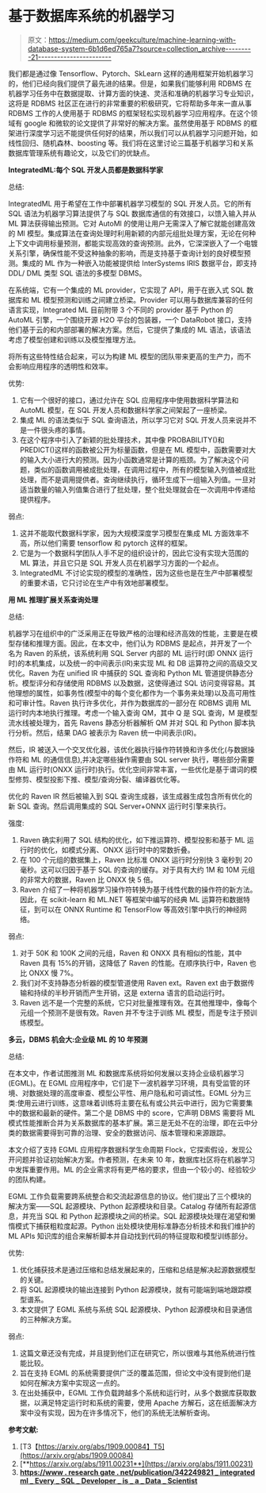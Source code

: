 # 基于数据库系统的机器学习

> 原文：<https://medium.com/geekculture/machine-learning-with-database-system-6b1d6ed765a7?source=collection_archive---------21----------------------->

我们都是通过像 Tensorflow、Pytorch、SkLearn 这样的通用框架开始机器学习的，他们已经向我们提供了最先进的结果。但是，如果我们能够利用 RDBMS 在机器学习任务中在数据提取、计算方面的快速、灵活和准确的机器学习专业知识，这将是 RDBMS 社区正在进行的非常重要的积极研究，它将帮助多年来一直从事 RDBMS 工作的人使用基于 RDBMS 的框架轻松实现机器学习应用程序。在这个领域有 google 和微软的论文提供了非常好的解决方案。虽然使用基于 RDBMS 的框架进行深度学习远不能提供任何好的结果，所以我们可以从机器学习问题开始，如线性回归、随机森林、boosting 等。我们将在这里讨论三篇基于机器学习和关系数据库管理系统有趣论文，以及它们的优缺点。

**IntegratedML:每个 SQL 开发人员都是数据科学家**

总结:

IntegratedML 用于希望在工作中部署机器学习模型的 SQL 开发人员。它的所有 SQL 语法为机器学习算法提供了与 SQL 数据库通信的有效接口，以馈入输入并从 ML 算法获得输出预测。它对 AutoMl 的使用让用户无需深入了解它就能创建高效的 Ml 模型。集成算法在查询处理时利用新颖的内部元组批处理方案，无论在何种上下文中调用标量预测，都能实现高效的查询预测。此外，它深深嵌入了一个电镀关系引擎，确保性能不受这种抽象的影响，而是支持基于查询计划的良好模型预测。集成的 ML 作为一种嵌入功能被提供给 InterSystems IRIS 数据平台，即支持 DDL/ DML 类型 SQL 语法的多模型 DBMS。

在系统端，它有一个集成的 ML provider，它实现了 API，用于在嵌入式 SQL 数据库和 ML 模型预测和训练之间建立桥梁。Provider 可以用与数据库兼容的任何语言实现，Integrated ML 目前附带 3 个不同的 provider 基于 Python 的 AutoML 引擎，一个围绕开源 H2O 平台的包装器，一个 DataRobot 接口，支持他们基于云的和内部部署的解决方案。然后，它提供了集成的 ML 语法，该语法考虑了模型创建和训练以及模型推理方法。

将所有这些特性结合起来，可以为构建 ML 模型的团队带来更高的生产力，而不会影响应用程序的透明性和效率。

优势:

1.  它有一个很好的接口，通过允许在 SQL 应用程序中使用数据科学算法和 AutoML 模型，在 SQL 开发人员和数据科学家之间架起了一座桥梁。
2.  集成 ML 的语法类似于 SQL 查询语法，所以学习它对 SQL 开发人员来说并不是一件很头疼的事情。
3.  在这个程序中引入了新颖的批处理技术，其中像 PROBABILITY()和 PREDICT()这样的函数被公开为标量函数，但是在 ML 模型中，函数需要对大的输入大小进行大的预测。因为小函数通常是计算的瓶颈。为了解决这个问题，类似的函数调用被成批处理，在调用过程中，所有的模型输入列值被成批处理，而不是调用提供者。查询继续执行，循环生成下一组输入列值。一旦对适当数量的输入列值集合进行了批处理，整个批处理就会在一次调用中传递给提供程序。

弱点:

1.  这并不能取代数据科学家，因为大规模深度学习模型在集成 ML 方面效率不高，所以他们需要 tensorflow 和 pytorch 这样的框架。
2.  它是为一个数据科学团队人手不足的组织设计的，因此它没有实现大范围的 ML 算法，并且它只是 SQL 开发人员在机器学习方面的一个起点。
3.  IntegratedML 不讨论实现的模型的准确性，因为这些也是在生产中部署模型的重要术语，它只讨论在生产中有效地部署模型。

**用 ML 推理扩展关系查询处理**

总结:

机器学习在组织中的广泛采用正在导致严格的治理和经济高效的性能，主要是在模型存储和推理方面。因此，在本文中，他们认为 RDBMS 是起点，并开发了一个名为 Raven 的系统，该系统利用 SQL Server 内部的 ML 运行时(即 ONNX 运行时)的本机集成，以及统一的中间表示(IR)来实现 ML 和 DB 运算符之间的高级交叉优化。Raven 为在 unified IR 中捕获的 SQL 查询和 Python ML 管道提供静态分析。模型评分和存储使用 RDBMS 以及数据，这使得通过 SQL 访问变得容易。其他理想的属性，如事务性(模型中的每个变化都作为一个事务来处理)以及高可用性和可审计性。Raven 执行许多优化，并作为数据库的一部分在 RDBMS 调用 ML 运行时内本地执行推理。考虑一个输入查询 QM，其中 Q 是 SQL 查询，M 是模型流水线被处理为，首先 Ravens 静态分析器解析 QM 并对 SQL 和 Python 脚本执行分析。然后，结果 DAG 被表示为 Raven 统一中间表示(IR)。

然后，IR 被送入一个交叉优化器，该优化器执行操作符转换和许多优化(与数据操作符和 ML 的通信信息),并决定哪些操作需要由 SQL server 执行，哪些部分需要由 ML 运行时(ONXX 运行时)执行。优化空间非常丰富，一些优化是基于谓词的模型修剪、模型投影下推、模型/查询分裂、编译器优化等。

优化的 Raven IR 然后被输入到 SQL 查询生成器，该生成器生成包含所有优化的新 SQL 查询。然后调用集成的 SQL Server+ONNX 运行时引擎来执行。

强度:

1.  Raven 确实利用了 SQL 结构的优化，如下推运算符、模型投影和基于 ML 运行时的优化，如模式分离、ONXX 运行时中的常数折叠。
2.  在 100 个元组的数据集上，Raven 比标准 ONXX 运行时分别快 3 毫秒到 20 毫秒。这可以归因于基于 SQL 的查询的缓存。对于具有大约 1M 和 10M 元组的非常大的数据，Raven 比 ONXX 快 5 倍。
3.  Raven 介绍了一种将机器学习操作符转换为基于线性代数的操作符的新方法。因此，在 scikit-learn 和 ML.NET 等框架中编写的经典 ML 运算符和数据特征，到可以在 ONNX Runtime 和 TensorFlow 等高效引擎中执行的神经网络。

弱点:

1.  对于 50K 和 100K 之间的元组，Raven 和 ONXX 具有相似的性能，其中 Raven 具有 15%的开销，这降低了 Raven 的性能。在顺序执行中，Raven 也比 ONXX 慢 7%。
2.  我们对不支持静态分析器的模型管道使用 Raven ext。Raven ext 由于数据传输和持续的半秒开销而产生开销，这是 externa 语言的启动运行时。
3.  Raven 远不是一个完整的系统，它只对批量推理有效。在其他推理中，像每个元组一个预测不是很有效。Raven 并不专注于训练 ML 模型，而是专注于预训练模型。

**多云，DBMS 机会大:企业级 ML 的 10 年预测**

总结:

在本文中，作者试图推测 ML 和数据库系统将如何发展以支持企业级机器学习(EGML)。在 EGML 应用程序中，它们是下一波机器学习环境，具有受监管的环境、对数据处理的高度审查、模型公平性、用户隐私和可调试性。EGML 分为三类:使用云进行训练，这意味着训练将主要在私有或公共云中进行，因为它需要集中的数据和最新的硬件。第二个是 DBMS 中的 score，它声明 DBMS 需要将 ML 模式性能推断合并为关系数据库的基本扩展。第三是无处不在的治理，即在云中分类的数据需要得到可靠的治理、安全的数据访问、版本管理和来源跟踪。

本文介绍了支持 EGML 应用程序数据科学生命周期 Flock，它探索假设，发现公开问题并验证初始解决方案。作者预测，在未来 10 年，数据库社区将在机器学习中发挥重要作用。ML 的企业需求将有更严格的要求，但由一个较小的、经验较少的团队构建。

EGML 工作负载需要跨系统整合和交流起源信息的协议。他们提出了三个模块的解决方案——SQL 起源模块、Python 起源模块和目录。Catalog 存储所有起源信息，并充当 SQL 和 Python 起源模块之间的桥梁。SQL 起源模块处理在渴望和懒惰模式下捕获粗粒度起源。Python 出处模块使用标准静态分析技术和我们维护的 ML APIs 知识库的组合来解析脚本并自动找到代码的特征提取和模型训练部分。

优势:

1.  优化捕获技术是通过压缩和总结发展起来的，压缩和总结是解决起源数据模型的关键。
2.  将 SQL 起源模块的输出连接到 Python 起源模块，就有可能端到端地跟踪模型谱系。
3.  本文提供了 EGML 系统与系统 SQL 起源模块、Python 起源模块和目录通信的三种解决方案。

弱点:

1.  这篇文章还没有完成，并且提到他们正在研究它，所以很难与其他系统进行性能比较。
2.  旨在支持 EGML 的系统需要提供广泛的覆盖范围，但论文中没有提到他们是如何在解决方案中实现这一点的。
3.  在出处捕获中，EGML 工作负载跨越多个系统和运行时，从多个数据库获取数据，以满足特定运行时和系统的需要，使用 Apache 方解石，这在纸面解决方案中没有实现，因为在许多情况下，他们的系统无法解析查询。

**参考文献:**

1.  [T3【https://arxiv.org/abs/1909.00084】T5](https://arxiv.org/abs/1909.00084)
2.  [**https://arxiv.org/abs/1911.00231**](https://arxiv.org/abs/1911.00231)
3.  [**https://www . research gate . net/publication/342249821 _ integrated ml _ Every _ SQL _ Developer _ is _ a _ Data _ Scientist**](https://www.researchgate.net/publication/342249821_IntegratedML_Every_SQL_Developer_is_a_Data_Scientist)